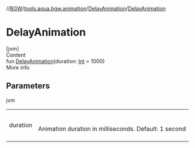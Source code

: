 //[BGW](../../../index.md)/[tools.aqua.bgw.animation](../index.md)/[DelayAnimation](index.md)/[DelayAnimation](-delay-animation.md)



# DelayAnimation  
[jvm]  
Content  
fun [DelayAnimation](-delay-animation.md)(duration: [Int](https://kotlinlang.org/api/latest/jvm/stdlib/kotlin/-int/index.html) = 1000)  
More info  


## Parameters  
  
jvm  
  
| | |
|---|---|
| <a name="tools.aqua.bgw.animation/DelayAnimation/DelayAnimation/#kotlin.Int/PointingToDeclaration/"></a>duration| <a name="tools.aqua.bgw.animation/DelayAnimation/DelayAnimation/#kotlin.Int/PointingToDeclaration/"></a><br><br>Animation duration in milliseconds. Default: 1 second<br><br>|
  
  



